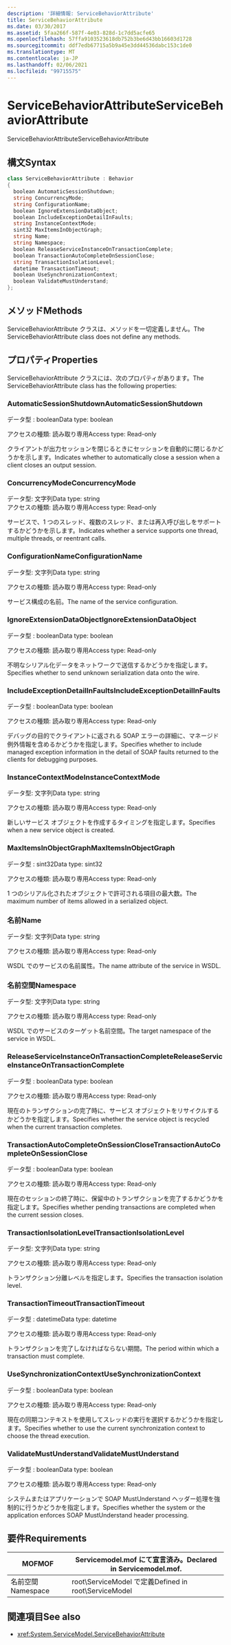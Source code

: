```yaml
---
description: '詳細情報: ServiceBehaviorAttribute'
title: ServiceBehaviorAttribute
ms.date: 03/30/2017
ms.assetid: 5faa266f-587f-4e03-828d-1c7dd5acfe65
ms.openlocfilehash: 57ffa9103523618db752b3be6d43bb16603d1728
ms.sourcegitcommit: ddf7edb67715a5b9a45e3dd44536dabc153c1de0
ms.translationtype: MT
ms.contentlocale: ja-JP
ms.lasthandoff: 02/06/2021
ms.locfileid: "99715575"
---
```

# <a name="servicebehaviorattribute"></a><span data-ttu-id="c3746-103">ServiceBehaviorAttribute</span><span class="sxs-lookup"><span data-stu-id="c3746-103">ServiceBehaviorAttribute</span></span>

<span data-ttu-id="c3746-104">ServiceBehaviorAttribute</span><span class="sxs-lookup"><span data-stu-id="c3746-104">ServiceBehaviorAttribute</span></span>  
  
## <a name="syntax"></a><span data-ttu-id="c3746-105">構文</span><span class="sxs-lookup"><span data-stu-id="c3746-105">Syntax</span></span>  
  
```csharp
class ServiceBehaviorAttribute : Behavior  
{  
  boolean AutomaticSessionShutdown;  
  string ConcurrencyMode;  
  string ConfigurationName;  
  boolean IgnoreExtensionDataObject;  
  boolean IncludeExceptionDetailInFaults;  
  string InstanceContextMode;  
  sint32 MaxItemsInObjectGraph;  
  string Name;  
  string Namespace;  
  boolean ReleaseServiceInstanceOnTransactionComplete;  
  boolean TransactionAutoCompleteOnSessionClose;  
  string TransactionIsolationLevel;  
  datetime TransactionTimeout;  
  boolean UseSynchronizationContext;  
  boolean ValidateMustUnderstand;  
};  
```  
  
## <a name="methods"></a><span data-ttu-id="c3746-106">メソッド</span><span class="sxs-lookup"><span data-stu-id="c3746-106">Methods</span></span>  

 <span data-ttu-id="c3746-107">ServiceBehaviorAttribute クラスは、メソッドを一切定義しません。</span><span class="sxs-lookup"><span data-stu-id="c3746-107">The ServiceBehaviorAttribute class does not define any methods.</span></span>  
  
## <a name="properties"></a><span data-ttu-id="c3746-108">プロパティ</span><span class="sxs-lookup"><span data-stu-id="c3746-108">Properties</span></span>  

 <span data-ttu-id="c3746-109">ServiceBehaviorAttribute クラスには、次のプロパティがあります。</span><span class="sxs-lookup"><span data-stu-id="c3746-109">The ServiceBehaviorAttribute class has the following properties:</span></span>  
  
### <a name="automaticsessionshutdown"></a><span data-ttu-id="c3746-110">AutomaticSessionShutdown</span><span class="sxs-lookup"><span data-stu-id="c3746-110">AutomaticSessionShutdown</span></span>  

 <span data-ttu-id="c3746-111">データ型 : boolean</span><span class="sxs-lookup"><span data-stu-id="c3746-111">Data type: boolean</span></span>  
  
 <span data-ttu-id="c3746-112">アクセスの種類: 読み取り専用</span><span class="sxs-lookup"><span data-stu-id="c3746-112">Access type: Read-only</span></span>  
  
 <span data-ttu-id="c3746-113">クライアントが出力セッションを閉じるときにセッションを自動的に閉じるかどうかを示します。</span><span class="sxs-lookup"><span data-stu-id="c3746-113">Indicates whether to automatically close a session when a client closes an output session.</span></span>  
  
### <a name="concurrencymode"></a><span data-ttu-id="c3746-114">ConcurrencyMode</span><span class="sxs-lookup"><span data-stu-id="c3746-114">ConcurrencyMode</span></span>  

 <span data-ttu-id="c3746-115">データ型: 文字列</span><span class="sxs-lookup"><span data-stu-id="c3746-115">Data type: string</span></span>  
<span data-ttu-id="c3746-116">アクセスの種類: 読み取り専用</span><span class="sxs-lookup"><span data-stu-id="c3746-116">Access type: Read-only</span></span>  
  
 <span data-ttu-id="c3746-117">サービスで、1 つのスレッド、複数のスレッド、または再入呼び出しをサポートするかどうかを示します。</span><span class="sxs-lookup"><span data-stu-id="c3746-117">Indicates whether a service supports one thread, multiple threads, or reentrant calls.</span></span>  
  
### <a name="configurationname"></a><span data-ttu-id="c3746-118">ConfigurationName</span><span class="sxs-lookup"><span data-stu-id="c3746-118">ConfigurationName</span></span>  

 <span data-ttu-id="c3746-119">データ型: 文字列</span><span class="sxs-lookup"><span data-stu-id="c3746-119">Data type: string</span></span>  
  
 <span data-ttu-id="c3746-120">アクセスの種類: 読み取り専用</span><span class="sxs-lookup"><span data-stu-id="c3746-120">Access type: Read-only</span></span>  
  
 <span data-ttu-id="c3746-121">サービス構成の名前。</span><span class="sxs-lookup"><span data-stu-id="c3746-121">The name of the service configuration.</span></span>  
  
### <a name="ignoreextensiondataobject"></a><span data-ttu-id="c3746-122">IgnoreExtensionDataObject</span><span class="sxs-lookup"><span data-stu-id="c3746-122">IgnoreExtensionDataObject</span></span>  

 <span data-ttu-id="c3746-123">データ型 : boolean</span><span class="sxs-lookup"><span data-stu-id="c3746-123">Data type: boolean</span></span>  
  
 <span data-ttu-id="c3746-124">アクセスの種類: 読み取り専用</span><span class="sxs-lookup"><span data-stu-id="c3746-124">Access type: Read-only</span></span>  
  
 <span data-ttu-id="c3746-125">不明なシリアル化データをネットワークで送信するかどうかを指定します。</span><span class="sxs-lookup"><span data-stu-id="c3746-125">Specifies whether to send unknown serialization data onto the wire.</span></span>  
  
### <a name="includeexceptiondetailinfaults"></a><span data-ttu-id="c3746-126">IncludeExceptionDetailInFaults</span><span class="sxs-lookup"><span data-stu-id="c3746-126">IncludeExceptionDetailInFaults</span></span>  

 <span data-ttu-id="c3746-127">データ型 : boolean</span><span class="sxs-lookup"><span data-stu-id="c3746-127">Data type: boolean</span></span>  
  
 <span data-ttu-id="c3746-128">アクセスの種類: 読み取り専用</span><span class="sxs-lookup"><span data-stu-id="c3746-128">Access type: Read-only</span></span>  
  
 <span data-ttu-id="c3746-129">デバッグの目的でクライアントに返される SOAP エラーの詳細に、マネージド例外情報を含めるかどうかを指定します。</span><span class="sxs-lookup"><span data-stu-id="c3746-129">Specifies whether to include managed exception information in the detail of SOAP faults returned to the clients for debugging purposes.</span></span>  
  
### <a name="instancecontextmode"></a><span data-ttu-id="c3746-130">InstanceContextMode</span><span class="sxs-lookup"><span data-stu-id="c3746-130">InstanceContextMode</span></span>  

 <span data-ttu-id="c3746-131">データ型: 文字列</span><span class="sxs-lookup"><span data-stu-id="c3746-131">Data type: string</span></span>  
  
 <span data-ttu-id="c3746-132">アクセスの種類: 読み取り専用</span><span class="sxs-lookup"><span data-stu-id="c3746-132">Access type: Read-only</span></span>  
  
 <span data-ttu-id="c3746-133">新しいサービス オブジェクトを作成するタイミングを指定します。</span><span class="sxs-lookup"><span data-stu-id="c3746-133">Specifies when a new service object is created.</span></span>  
  
### <a name="maxitemsinobjectgraph"></a><span data-ttu-id="c3746-134">MaxItemsInObjectGraph</span><span class="sxs-lookup"><span data-stu-id="c3746-134">MaxItemsInObjectGraph</span></span>  

 <span data-ttu-id="c3746-135">データ型 : sint32</span><span class="sxs-lookup"><span data-stu-id="c3746-135">Data type: sint32</span></span>  
  
 <span data-ttu-id="c3746-136">アクセスの種類: 読み取り専用</span><span class="sxs-lookup"><span data-stu-id="c3746-136">Access type: Read-only</span></span>  
  
 <span data-ttu-id="c3746-137">1 つのシリアル化されたオブジェクトで許可される項目の最大数。</span><span class="sxs-lookup"><span data-stu-id="c3746-137">The maximum number of items allowed in a serialized object.</span></span>  
  
### <a name="name"></a><span data-ttu-id="c3746-138">名前</span><span class="sxs-lookup"><span data-stu-id="c3746-138">Name</span></span>  

 <span data-ttu-id="c3746-139">データ型: 文字列</span><span class="sxs-lookup"><span data-stu-id="c3746-139">Data type: string</span></span>  
  
 <span data-ttu-id="c3746-140">アクセスの種類: 読み取り専用</span><span class="sxs-lookup"><span data-stu-id="c3746-140">Access type: Read-only</span></span>  
  
 <span data-ttu-id="c3746-141">WSDL でのサービスの名前属性。</span><span class="sxs-lookup"><span data-stu-id="c3746-141">The name attribute of the service in WSDL.</span></span>  
  
### <a name="namespace"></a><span data-ttu-id="c3746-142">名前空間</span><span class="sxs-lookup"><span data-stu-id="c3746-142">Namespace</span></span>  

 <span data-ttu-id="c3746-143">データ型: 文字列</span><span class="sxs-lookup"><span data-stu-id="c3746-143">Data type: string</span></span>  
  
 <span data-ttu-id="c3746-144">アクセスの種類: 読み取り専用</span><span class="sxs-lookup"><span data-stu-id="c3746-144">Access type: Read-only</span></span>  
  
 <span data-ttu-id="c3746-145">WSDL でのサービスのターゲット名前空間。</span><span class="sxs-lookup"><span data-stu-id="c3746-145">The target namespace of the service in WSDL.</span></span>  
  
### <a name="releaseserviceinstanceontransactioncomplete"></a><span data-ttu-id="c3746-146">ReleaseServiceInstanceOnTransactionComplete</span><span class="sxs-lookup"><span data-stu-id="c3746-146">ReleaseServiceInstanceOnTransactionComplete</span></span>  

 <span data-ttu-id="c3746-147">データ型 : boolean</span><span class="sxs-lookup"><span data-stu-id="c3746-147">Data type: boolean</span></span>  
  
 <span data-ttu-id="c3746-148">アクセスの種類: 読み取り専用</span><span class="sxs-lookup"><span data-stu-id="c3746-148">Access type: Read-only</span></span>  
  
 <span data-ttu-id="c3746-149">現在のトランザクションの完了時に、サービス オブジェクトをリサイクルするかどうかを指定します。</span><span class="sxs-lookup"><span data-stu-id="c3746-149">Specifies whether the service object is recycled when the current transaction completes.</span></span>  
  
### <a name="transactionautocompleteonsessionclose"></a><span data-ttu-id="c3746-150">TransactionAutoCompleteOnSessionClose</span><span class="sxs-lookup"><span data-stu-id="c3746-150">TransactionAutoCompleteOnSessionClose</span></span>  

 <span data-ttu-id="c3746-151">データ型 : boolean</span><span class="sxs-lookup"><span data-stu-id="c3746-151">Data type: boolean</span></span>  
  
 <span data-ttu-id="c3746-152">アクセスの種類: 読み取り専用</span><span class="sxs-lookup"><span data-stu-id="c3746-152">Access type: Read-only</span></span>  
  
 <span data-ttu-id="c3746-153">現在のセッションの終了時に、保留中のトランザクションを完了するかどうかを指定します。</span><span class="sxs-lookup"><span data-stu-id="c3746-153">Specifies whether pending transactions are completed when the current session closes.</span></span>  
  
### <a name="transactionisolationlevel"></a><span data-ttu-id="c3746-154">TransactionIsolationLevel</span><span class="sxs-lookup"><span data-stu-id="c3746-154">TransactionIsolationLevel</span></span>  

 <span data-ttu-id="c3746-155">データ型: 文字列</span><span class="sxs-lookup"><span data-stu-id="c3746-155">Data type: string</span></span>  
  
 <span data-ttu-id="c3746-156">アクセスの種類: 読み取り専用</span><span class="sxs-lookup"><span data-stu-id="c3746-156">Access type: Read-only</span></span>  
  
 <span data-ttu-id="c3746-157">トランザクション分離レベルを指定します。</span><span class="sxs-lookup"><span data-stu-id="c3746-157">Specifies the transaction isolation level.</span></span>  
  
### <a name="transactiontimeout"></a><span data-ttu-id="c3746-158">TransactionTimeout</span><span class="sxs-lookup"><span data-stu-id="c3746-158">TransactionTimeout</span></span>  

 <span data-ttu-id="c3746-159">データ型 : datetime</span><span class="sxs-lookup"><span data-stu-id="c3746-159">Data type: datetime</span></span>  
  
 <span data-ttu-id="c3746-160">アクセスの種類: 読み取り専用</span><span class="sxs-lookup"><span data-stu-id="c3746-160">Access type: Read-only</span></span>  
  
 <span data-ttu-id="c3746-161">トランザクションを完了しなければならない期間。</span><span class="sxs-lookup"><span data-stu-id="c3746-161">The period within which a transaction must complete.</span></span>  
  
### <a name="usesynchronizationcontext"></a><span data-ttu-id="c3746-162">UseSynchronizationContext</span><span class="sxs-lookup"><span data-stu-id="c3746-162">UseSynchronizationContext</span></span>  

 <span data-ttu-id="c3746-163">データ型 : boolean</span><span class="sxs-lookup"><span data-stu-id="c3746-163">Data type: boolean</span></span>  
  
 <span data-ttu-id="c3746-164">アクセスの種類: 読み取り専用</span><span class="sxs-lookup"><span data-stu-id="c3746-164">Access type: Read-only</span></span>  
  
 <span data-ttu-id="c3746-165">現在の同期コンテキストを使用してスレッドの実行を選択するかどうかを指定します。</span><span class="sxs-lookup"><span data-stu-id="c3746-165">Specifies whether to use the current synchronization context to choose the thread execution.</span></span>  
  
### <a name="validatemustunderstand"></a><span data-ttu-id="c3746-166">ValidateMustUnderstand</span><span class="sxs-lookup"><span data-stu-id="c3746-166">ValidateMustUnderstand</span></span>  

 <span data-ttu-id="c3746-167">データ型 : boolean</span><span class="sxs-lookup"><span data-stu-id="c3746-167">Data type: boolean</span></span>  
  
 <span data-ttu-id="c3746-168">アクセスの種類: 読み取り専用</span><span class="sxs-lookup"><span data-stu-id="c3746-168">Access type: Read-only</span></span>  
  
 <span data-ttu-id="c3746-169">システムまたはアプリケーションで SOAP MustUnderstand ヘッダー処理を強制的に行うかどうかを指定します。</span><span class="sxs-lookup"><span data-stu-id="c3746-169">Specifies whether the system or the application enforces SOAP MustUnderstand header processing.</span></span>  
  
## <a name="requirements"></a><span data-ttu-id="c3746-170">要件</span><span class="sxs-lookup"><span data-stu-id="c3746-170">Requirements</span></span>  
  
|<span data-ttu-id="c3746-171">MOF</span><span class="sxs-lookup"><span data-stu-id="c3746-171">MOF</span></span>|<span data-ttu-id="c3746-172">Servicemodel.mof にて宣言済み。</span><span class="sxs-lookup"><span data-stu-id="c3746-172">Declared in Servicemodel.mof.</span></span>|  
|---------|-----------------------------------|  
|<span data-ttu-id="c3746-173">名前空間</span><span class="sxs-lookup"><span data-stu-id="c3746-173">Namespace</span></span>|<span data-ttu-id="c3746-174">root\ServiceModel で定義</span><span class="sxs-lookup"><span data-stu-id="c3746-174">Defined in root\ServiceModel</span></span>|  
  
## <a name="see-also"></a><span data-ttu-id="c3746-175">関連項目</span><span class="sxs-lookup"><span data-stu-id="c3746-175">See also</span></span>

- <xref:System.ServiceModel.ServiceBehaviorAttribute>

